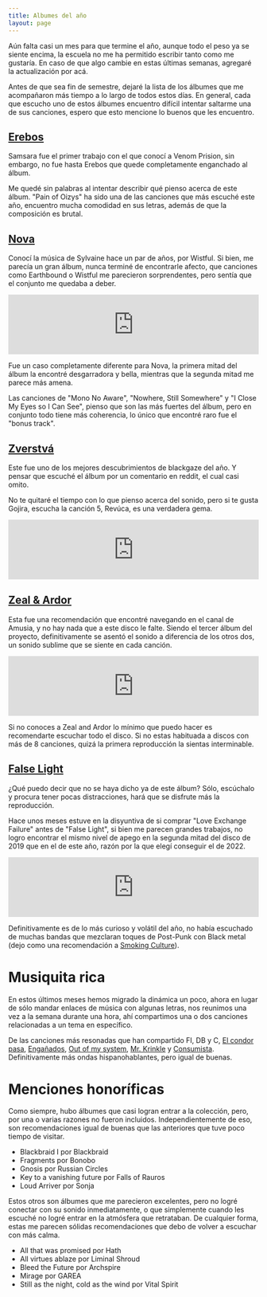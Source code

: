 ```yaml
---
title: Albumes del año
layout: page
---
```


Aún falta casi un mes para que termine el año, aunque todo el peso ya se siente encima, la escuela no me ha permitido escribir tanto como me gustaría. En caso de que algo cambie en estas últimas semanas, agregaré la actualización por acá.

Antes de que sea fin de semestre, dejaré la lista de los álbumes que me acompañaron más tiempo a lo largo de todos estos días. En general, cada que escucho uno de estos álbumes encuentro difícil intentar saltarme una de sus canciones, espero que esto mencione lo buenos que les encuentro.

## [Erebos](https://piped.kavin.rocks/watch?v=FNHcNVbFCbI)

Samsara fue el primer trabajo con el que conocí a Venom Prision, sin embargo, no fue hasta Erebos que quede completamente enganchado al álbum.

Me quedé sin palabras al intentar describir qué pienso acerca de este álbum. "Pain of Oizys" ha sido una de las canciones que más escuché este año, encuentro mucha comodidad en sus letras, además de que la composición es brutal.

## [Nova](https://sylvainemusic.bandcamp.com/album/nova)

Conocí la música de Sylvaine hace un par de años, por Wistful. Si bien, me parecía un gran álbum, nunca terminé de encontrarle afecto, que canciones como Earthbound o Wistful me parecieron sorprendentes, pero sentía que el conjunto me quedaba a deber.

<iframe style="border: 0; width: 100%; height: 120px;" src="https://bandcamp.com/EmbeddedPlayer/album=261528324/size=large/bgcol=ffffff/linkcol=0687f5/tracklist=false/artwork=small/transparent=true/" seamless><a href="https://sylvainemusic.bandcamp.com/album/nova">Nova by Sylvaine</a></iframe>

Fue un caso completamente diferente para Nova, la primera mitad del álbum la encontré desgarradora y bella, mientras que la segunda mitad me parece más amena.

Las canciones de "Mono No Aware", "Nowhere, Still Somewhere" y "I Close My Eyes so I Can See", pienso que son las más fuertes del álbum, pero en conjunto todo tiene más coherencia, lo único que encontré raro fue el "bonus track".

## [Zverstvá](https://besna.bandcamp.com/album/zverstv)

Este fue uno de los mejores descubrimientos de blackgaze del año. Y pensar que escuché el álbum por un comentario en reddit, el cual casi omito. 

No te quitaré el tiempo con lo que pienso acerca del sonido, pero si te gusta Gojira, escucha la canción 5, Revúca, es una verdadera gema.

<iframe style="border: 0; width: 100%; height: 120px;" src="https://bandcamp.com/EmbeddedPlayer/album=3594026012/size=large/bgcol=ffffff/linkcol=0687f5/tracklist=false/artwork=small/transparent=true/" seamless><a href="https://besna.bandcamp.com/album/zverstv">Zverstvá by Besna</a></iframe>

## [Zeal & Ardor](https://zealandardor.bandcamp.com/album/zeal-ardor-3)

Esta fue una recomendación que encontré navegando en el canal de Amusia, y no hay nada que a este disco le falte. Siendo el tercer álbum del proyecto, definitivamente se asentó el sonido a diferencia de los otros dos, un sonido sublime que se siente en cada canción.

<iframe style="border: 0; width: 100%; height: 120px;" src="https://bandcamp.com/EmbeddedPlayer/album=2105771731/size=large/bgcol=ffffff/linkcol=0687f5/tracklist=false/artwork=small/transparent=true/" seamless><a href="https://zealandardor.bandcamp.com/album/zeal-ardor-3">Zeal &amp; Ardor by Zeal and Ardor</a></iframe>

Si no conoces a Zeal and Ardor lo mínimo que puedo hacer es recomendarte escuchar todo el disco. Si no estas habituada a discos con más de 8 canciones, quizá la primera reproducción la sientas interminable.

## [False Light](https://whiteward.bandcamp.com/album/false-light) 

¿Qué puedo decir que no se haya dicho ya de este álbum? Sólo, escúchalo y procura tener pocas distracciones, hará que se disfrute más la reproducción.

Hace unos meses estuve en la disyuntiva de si comprar "Love Exchange Failure" antes de "False Light", si bien me parecen grandes trabajos, no logro encontrar el mismo nivel de apego en la segunda mitad del disco de 2019 que en el de este año, razón por la que elegí conseguir el de 2022.

<iframe style="border: 0; width: 100%; height: 120px;" src="https://bandcamp.com/EmbeddedPlayer/album=362795818/size=large/bgcol=ffffff/linkcol=0687f5/tracklist=false/artwork=small/transparent=true/" seamless><a href="https://whiteward.bandcamp.com/album/false-light">False Light by White Ward</a></iframe>

Definitivamente es de lo más curioso y volátil del año, no había escuchado de muchas bandas que mezclaran toques de Post-Punk con Black metal (dejo como una recomendación a [Smoking Culture](https://piped.kavin.rocks/watch?v=tIJIqcSaoHw)).

# Musiquita rica

En estos últimos meses hemos migrado la dinámica un poco, ahora en lugar de sólo mandar enlaces de música con algunas letras, nos reunimos una vez a la semana durante una hora, ahí compartimos una o dos canciones relacionadas a un tema en específico.

De las canciones más resonadas que han compartido FI, DB y C, [El condor pasa](https://piped.kavin.rocks/watch?v=Kijstc5vyxg), [Engañados](https://piped.kavin.rocks/watch?v=Gc3PeGYG4sc), [Out of my system](https://piped.kavin.rocks/watch?v=LICLY1c7c6o), [Mr. Krinkle](https://piped.kavin.rocks/watch?v=TOdo7dhvSwg) y [Consumista](https://www.youtube.com/watch?v=DIHSRMcXxEA). Definitivamente más ondas hispanohablantes, pero igual de buenas.

# Menciones honoríficas

Como siempre, hubo álbumes que casi logran entrar a la colección, pero, por una o varias razones no fueron incluidos. Independientemente de eso, son recomendaciones igual de buenas que las anteriores que tuve poco tiempo de visitar.

- Blackbraid I por Blackbraid
- Fragments por Bonobo
- Gnosis por Russian Circles
- Key to a vanishing future por Falls of Rauros
- Loud Arriver por Sonja

Estos otros son álbumes que me parecieron excelentes, pero no logré conectar con su sonido inmediatamente, o que simplemente cuando les escuché no logré entrar en la atmósfera que retrataban. De cualquier forma, estas me parecen sólidas recomendaciones que debo de volver a escuchar con más calma.

- All that was promised por Hath
- All virtues ablaze por Liminal Shroud
- Bleed the Future por Archspire
- Mirage por GAREA
- Still as the night, cold as the wind por Vital Spirit

